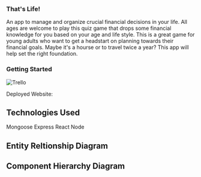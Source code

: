 ### That's Life!
An app to manage and organize crucial financial decisions in your life. All ages are welcome to play this quiz game that drops some financial knowledge for you based on your age and life style. This is a great game for young adults who want to get a headstart on planning towards their financial goals. Maybe it's a hourse or to travel twice a year? This app will help set the right foundation. 


### Getting Started

![Trello](https://trello.com/invite/b/jN9L9pY4/e902667816149e70f0ad1ef8492f6f66/thats-life) 

Deployed Website: 

## Technologies Used

Mongoose
Express
React
Node

## Entity Reltionship Diagram



## Component Hierarchy Diagram

